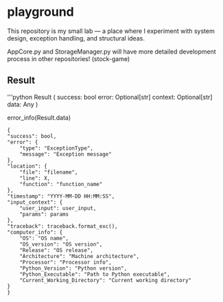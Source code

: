 # playground
This repository is my small lab — a place where I experiment with system design, exception handling, and structural ideas.

AppCore.py and StorageManager.py will have more detailed development process in other repositories!
(stock-game)

## Result

'''python
Result
    (
    success: bool
    error: Optional[str]
    context: Optional[str]
    data: Any
    )

error_info(Result.data)

    {
    "success": bool,
    "error": {
        "type": "ExceptionType",
        "message": "Exception message"
    },
    "location": {
        "file": "filename",
        "line": X,
        "function": "function_name"
    },
    "timestamp": "YYYY-MM-DD HH:MM:SS",
    "input_context": {
        "user_input": user_input,
        "params": params
    },
    "traceback": traceback.format_exc(),
    "computer_info": {
        "OS": "OS name",
        "OS_version": "OS version",
        "Release": "OS release",
        "Architecture": "Machine architecture",
        "Processor": "Processor info",
        "Python_Version": "Python version",
        "Python_Executable": "Path to Python executable",
        "Current_Working_Directory": "Current working directory"
    }
    }
